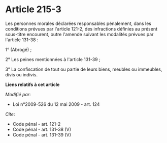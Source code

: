 # Article 215-3

Les personnes morales déclarées responsables pénalement, dans les conditions prévues par l'article 121-2, des infractions
définies au présent sous-titre encourent, outre l'amende suivant les modalités prévues par l'article 131-38 : 

1° (Abrogé) ; 

2° Les peines mentionnées à l'article 131-39 ; 

3° La confiscation de tout ou partie de leurs biens, meubles ou immeubles, divis ou indivis.

**Liens relatifs à cet article**

_Modifié par_:

  - Loi n°2009-526 du 12 mai 2009 - art. 124

_Cite_:

  - Code pénal - art. 121-2
  - Code pénal - art. 131-38 (V)
  - Code pénal - art. 131-39 (V)
